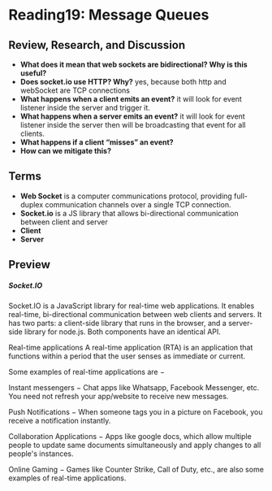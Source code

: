 # Reading19: Message Queues

## Review, Research, and Discussion

- **What does it mean that web sockets are bidirectional? Why is this useful?**
- **Does socket.io use HTTP? Why?** yes, because both http and webSocket are TCP connections
- **What happens when a client emits an event?** it will look for event listener inside the server and trigger it.
- **What happens when a server emits an event?** it will look for event listener inside the server then will be broadcasting that event for all clients.
- **What happens if a client “misses” an event?**
- **How can we mitigate this?**

## Terms

- **Web Socket** is a computer communications protocol, providing full-duplex communication channels over a single TCP connection.
- **Socket.io** is a JS library that allows bi-directional communication between client and server
- **Client**
- **Server**

## Preview

##### Socket.IO

Socket.IO is a JavaScript library for real-time web applications. It enables real-time, bi-directional communication between web clients and servers. It has two parts: a client-side library that runs in the browser, and a server-side library for node.js. Both components have an identical API.

Real-time applications
A real-time application (RTA) is an application that functions within a period that the user senses as immediate or current.

Some examples of real-time applications are −

Instant messengers − Chat apps like Whatsapp, Facebook Messenger, etc. You need not refresh your app/website to receive new messages.

Push Notifications − When someone tags you in a picture on Facebook, you receive a notification instantly.

Collaboration Applications − Apps like google docs, which allow multiple people to update same documents simultaneously and apply changes to all people's instances.

Online Gaming − Games like Counter Strike, Call of Duty, etc., are also some examples of real-time applications.
